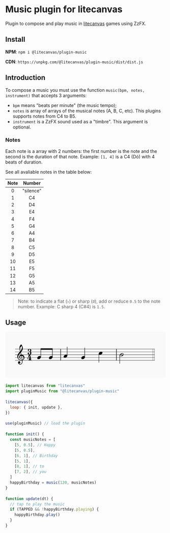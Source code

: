 # Music plugin for litecanvas

Plugin to compose and play music in [litecanvas](https://github.com/litecanvas/engine) games using ZzFX.

## Install

**NPM**: `npm i @litecanvas/plugin-music`

**CDN**: `https://unpkg.com/@litecanvas/plugin-music/dist/dist.js`

## Introduction

To compose a music you must use the function `music(bpm, notes, instrument)` that accepts 3 arguments:

- `bpm` means "beats per minute" (the music tempo);
- `notes` is array of arrays of the musical notes (A, B, C, etc). This plugins supports notes from C4 to B5.
- `instrument` is a ZzFX sound used as a "timbre". This argument is optional.

### Notes

Each note is a array with 2 numbers: the first number is the note and the second is the duration of that note. Example: `[1, 4]` is a C4 (Dó) with 4 beats of duration.

See all avaliable notes in the table below:

| Note |  Number   |
| :--: | :-------: |
|  0   | "silence" |
|  1   |    C4     |
|  2   |    D4     |
|  3   |    E4     |
|  4   |    F4     |
|  5   |    G4     |
|  6   |    A4     |
|  7   |    B4     |
|  8   |    C5     |
|  9   |    D5     |
|  10  |    E5     |
|  11  |    F5     |
|  12  |    G5     |
|  13  |    A5     |
|  14  |    B5     |

> Note: to indicate a flat (♭) or sharp (♯), add or reduce `0.5` to the note number.
> Example: C sharp 4 (C#4) is `1.5`.

## Usage

![](sheet.png)

```js
import litecanvas from "litecanvas"
import pluginMusic from "@litecanvas/plugin-music"

litecanvas({
  loop: { init, update },
})

use(pluginMusic) // load the plugin

function init() {
  const musicNotes = [
    [5, 0.5], // Happy
    [5, 0.5],
    [6, 1], // Birthday
    [5, 1],
    [8, 1], // to
    [7, 2], // you
  ]
  happyBirthday = music(120, musicNotes)
}

function update(dt) {
  // tap to play the music
  if (TAPPED && !happyBirthday.playing) {
    happyBirthday.play()
  }
}
```
